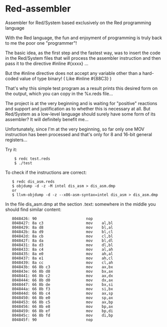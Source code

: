 # Red-assembler
Assembler for Red/System based exclusively on the Red programming language

With the Red language, the fun and enjoyment of programming is truly back to me the poor one "programmer"! 

The basic idea, as the first step and the fastest way, was to insert the code in the Red/System files that will process the assembler instruction and then pass it to the directive  #inline #{xxxx} ...

But the #inline directive does not accept any variable other than a hard-coded value of type binary! ( Like #inline #{88C3} )

That's why this simple test program as a result prints this desired form on the output, which you can copy in the %x.reds file...

The project is at the very beginning and is waiting for "positive" reactions and support and justification as to whether this is necessary at all. But Red/System as a low-level language should surely have some form of its assembler?
It will definitely benefit me...

Unfortunately, since I'm at the very beginning, so far only one MOV instruction has been processed and that's only for 8 and 16-bit general registers...

Try it:

        $ redc test.reds
        $ ./test
To check if the instructions are correct:

       $ redc dis_asm.reds
       $ objdump -d -z -M intel dis_asm > dis_asm.dmp
       or
       $ llvm-objdump -d -z --x86-asm-syntax=intel dis_asm > dis_asm.dmp
In the file dis_asm.dmp at the section .text: somewhere in the middle you should find similar content:

       8048426:	90                   	nop
       8048427:	8a c3                	mov    al,bl
       8048429:	8a d8                	mov    bl,al
       804842b:	8a d9                	mov    bl,cl
       804842d:	8a cb                	mov    cl,bl
       804842f:	8a da                	mov    bl,dl
       8048431:	8a d3                	mov    dl,bl
       8048433:	8a c4                	mov    al,ah
       8048435:	8a e0                	mov    ah,al
       8048437:	8a e1                	mov    ah,cl
       8048439:	8a cc                	mov    cl,ah
       804843b:	66 8b c3             	mov    ax,bx
       804843e:	66 8b d8             	mov    bx,ax
       8048441:	66 8b c2             	mov    ax,dx
       8048444:	66 8b d0             	mov    dx,ax
       8048447:	66 8b de             	mov    bx,si
       804844a:	66 8b f3             	mov    si,bx
       804844d:	66 8b c4             	mov    ax,sp
       8048450:	66 8b e0             	mov    sp,ax
       8048453:	66 8b c5             	mov    ax,bp
       8048456:	66 8b e8             	mov    bp,ax
       8048459:	66 8b ef             	mov    bp,di
       804845c:	66 8b fd             	mov    di,bp
       804845f:	90                   	nop